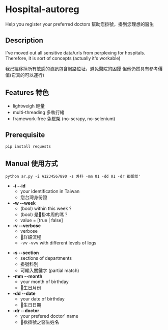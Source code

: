 # Hospital-autoreg
Help you register your preferred doctors
幫助您掛號，掛到您理想的醫生

## Description
I've moved out all sensitive data/urls from perplexing for hospitals.
Therefore, it is sort of concepts (actually it's workable)

我己經移掉所有敏感的資訊包含網路位址，避免醫院的困擾
但他仍然具有參考價值(它真的可以運行)

## Features 特色
- lightweigh 輕量
- multi-threading 多執行緒
- framework-free 免框架 (no-scrapy, no-selenium)

## Prerequisite
```
pip install requests
```

## Manual 使用方式
```
python ar.py -i A1234567890 -s 外科 -mm 01 -dd 01 -dr 都凱傑'

```

* __-i --id__
  * your identification in Taiwan
  * 您台灣身份證
* __-w --week__
  * (bool) within this week ?
  * (bool) 是掛本周的嗎？
  * value = [true | false]
* __-v --verbose__
  * verbose
  * 詳細流程
  * -vv -vvv with different levels of logs
- __-s --section__
  * sections of departments
  * 掛號科別
  * 可輸入關鍵字 (partial match)
- __-mm --month__
  * your month of birthday
  * 生日月份
- __-dd --date__
  * your date of birthday
  * 生日日期
- __-dr --doctor__
  * your prefered doctor' name
  * 欲掛號之醫生姓名